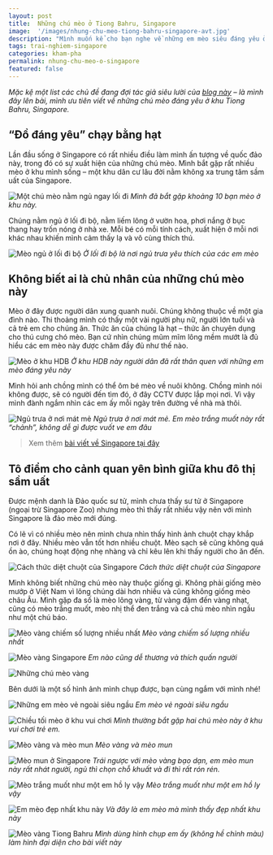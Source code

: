 ```yaml
---
layout: post
title:  Những chú mèo ở Tiong Bahru, Singapore
image:  '/images/nhung-chu-meo-tiong-bahru-singapore-avt.jpg'
description: "Mình muốn kể cho bạn nghe về những em mèo siêu đáng yêu ở một khu dân cư lâu đời của Singapore"
tags: trai-nghiem-singapore
categories: kham-pha
permalink: nhung-chu-meo-o-singapore
featured: false
---
```

_Mặc kệ một list các chủ đề đang đợi tác giả siêu lười của [blog này](https://vegiang.com/) – là mình đây lên bài, mình ưu tiên viết về những chú mèo đáng yêu ở khu Tiong Bahru, Singapore._

## “Đồ đáng yêu” chạy bằng hạt

Lần đầu sống ở Singapore có rất nhiều điều làm mình ấn tượng về quốc đảo này, trong đó có sự xuất hiện của những chú mèo. Mình bắt gặp rất nhiều mèo ở khu mình sống – một khu dân cư lâu đời nằm không xa trung tâm sầm uất của Singapore.

![Một chú mèo nằm ngủ ngay lối đi](/images/meo-tu-do-o-singapore.jpg)
_Mình đã bắt gặp khoảng 10 bạn mèo ở khu này._

Chúng nằm ngủ ở lối đi bộ, nằm liếm lông ở vườn hoa, phơi nắng ở bục thang hay trốn nóng ở nhà xe. Mỗi bé có mỗi tính cách, xuất hiện ở mỗi nơi khác nhau khiến mình cảm thấy lạ và vô cùng thích thú.

![ Mèo ngủ ở lối đi bộ](/images/nhung-em-meo-vang-singapore.jpg)
_Ở lối đi bộ là nơi ngủ trưa yêu thích của các em mèo_

## Không biết ai là chủ nhân của những chú mèo này

Mèo ở đây được người dân xung quanh nuôi. Chúng không thuộc về một gia đình nào. Thi thoảng mình có thấy một vài người phụ nữ, người lớn tuổi và cả trẻ em cho chúng ăn. Thức ăn của chúng là hạt – thức ăn chuyên dụng cho thú cưng chó mèo. Bạn cứ nhìn chúng mũm mĩm lông mềm mướt là đủ hiểu các em mèo này được chăm đầy đủ như thế nào.

![Mèo ở khu HDB](/images/nhung-chu-meo-tiong-bahru-singapore.jpg)
_Ở khu HDB này người dân đã rất thân quen với những em mèo đáng yêu này_

Mình hỏi anh chồng mình có thể ôm bé mèo về nuôi không. Chồng mình nói không được, sẽ có người đến tìm đó, ở đây CCTV được lắp mọi nơi. Vì vậy mình đành ngắm nhìn các em ấy mỗi ngày trên đường về nhà mà thôi.

![Ngủ trưa ở nơi mát mẻ](/images/chu-meo-trang-den-singapore.jpg)
_Ngủ trưa ở nơi mát mẻ. Em mèo trắng muốt này rất “chảnh”, không dễ gì được vuốt ve em đâu_

> Xem thêm [bài viết về Singapore tại đây]( https://vegiang.com/tag/trai-nghiem-singapore)

## Tô điểm cho cảnh quan yên bình giữa khu đô thị sầm uất

Được mệnh danh là Đảo quốc sư tử, mình chưa thấy sư tử ở Singapore (ngoại trừ Singapore Zoo) nhưng mèo thì thấy rất nhiều vậy nên với mình Singapore là đảo mèo mới đúng.

Có lẽ vì có nhiều mèo nên mình chưa nhìn thấy hình ảnh chuột chạy khắp nơi ở đây. Nhiều mèo vẫn tốt hơn nhiều chuột. Mèo sạch sẽ cũng không quá ồn ào, chúng hoạt động nhẹ nhàng và chỉ kêu lên khi thấy người cho ăn đến.

![Cách thức diệt chuột của Singapore](/images/co-meo-khong-so-chuot-singapore.jpg)
_Cách thức diệt chuột của Singapore_

Mình không biết những chú mèo này thuộc giống gì. Không phải giống mèo mướp ở Việt Nam vì lông chúng dài hơn nhiều và cũng không giống mèo châu Âu. Mình gặp đa số là mèo lông vàng, từ vàng đậm đến vàng nhạt, cũng có mèo trắng muốt, mèo nhị thể đen trắng và cả chú mèo nhìn ngầu như một chú báo.

![Mèo vàng chiếm số lượng nhiều nhất](/images/meo-vang-singapore.jpg)
_Mèo vàng chiếm số lượng nhiều nhất_

![Mèo vàng Singapore](/images/meo-vang-tiong-bahru-singapore.jpg)
_Em nào cũng dễ thương và thích quấn người_

![Những chú mèo vàng](/images/nhung-chu-meo-vang-tiong-bahru-singapore.jpg)

Bên dưới là một số hình ảnh mình chụp được, bạn cùng ngắm với mình nhé!

![Những em mèo vẻ ngoài siêu ngầu](/images/meo-nau-o-tiong-bahru-singapore.jpg)
_Em mèo vẻ ngoài siêu ngầu_

![Chiều tối mèo ở khu vui chơi](/images/meo-den-trang-tiong-bahru-singapore.jpg)
_Mình thường bắt gặp hai chú mèo này ở khu vui chơi trẻ em._

![Mèo vàng và mèo mun](/images/meo-den-vang-singapore.jpg)
_Mèo vàng và mèo mun_

![Mèo mun ở Singapore](/images/meo-den-o-tiong-bahru-singapore.jpg)
_Trái ngược với mèo vàng bạo dạn, em mèo mun này rất nhát người, ngủ thì chọn chỗ khuất và đi thì rất rón rén._

![Mèo trắng muốt như một em hồ ly vậy](/images/meo-trang-tiong-bahru-singapore.jpg)
_Mèo trắng muốt như một em hồ ly vậy_

![Em mèo đẹp nhất khu này](/images/chu-meo-vang-singapore.jpg)
_Và đây là em mèo mà mình thấy đẹp nhất khu này_

![Mèo vàng Tiong Bahru](/images/meo-vang-de-thuong-singapore.jpg)
_Mình dùng hình chụp em ấy (không hề chỉnh màu) làm hình đại diện cho bài viết này_
